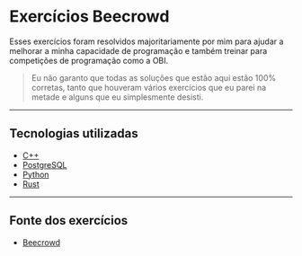 # Exercícios Beecrowd
Esses exercícios foram resolvidos majoritariamente por mim para ajudar a melhorar a minha capacidade de programação e também treinar para competições de programação como a OBI.

> Eu não garanto que todas as soluções que estão aqui estão 100% corretas, tanto que houveram vários exercícios que eu parei na metade e alguns que eu simplesmente desisti.

***

## Tecnologias utilizadas
- [C++](https://www.cplusplus.com/)
- [PostgreSQL](https://www.postgresql.org/)
- [Python](https://www.python.org/)
- [Rust](https://www.rust-lang.org/)

***

## Fonte dos exercícios
- [Beecrowd](https://www.beecrowd.com.br/judge/en/categories)